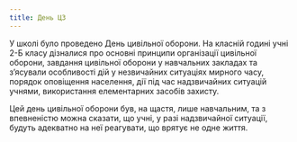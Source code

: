 ```yaml
---
title: День ЦЗ
---
```


У школі було проведено День цивільної оборони. На класній годині учні 2-Б класу дізналися про основні принципи організації цивільної оборони, завдання цивільної оборони у навчальних закладах та з’ясували особливості дій у незвичайних ситуаціях мирного часу, порядок оповіщення населення, дії під час надзвичайних ситуацій учнями, використання елементарних засобів захисту.

Цей день цивільної оборони був, на щастя, лише навчальним, та з впевненістю можна сказати, що учні, у разі надзвичайної ситуації, будуть адекватно на неї реагувати, що врятує не одне життя.

<slideshow id="_/72157648766420608" />
